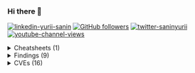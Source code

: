 ### Hi there 👋

[![linkedin-yurii-sanin](https://img.shields.io/badge/Yurii%20Sanin-blue?style=flat-square&logo=linkedin&logoColor=white&link=https://www.linkedin.com/in/yuriisanin)](https://www.linkedin.com/in/yuriisanin)
[![GitHub followers](https://img.shields.io/github/followers/yuriisanin?style=social)](https://github.com/yuriisanin)
[![twitter-saninyurii](https://img.shields.io/twitter/follow/saninyurii?style=social)](https://twitter.com/SaninYurii)
[![youtube-channel-views](https://img.shields.io/youtube/channel/views/UCLN2EvGxtnucEdrI21PmJZg?style=social)](https://www.youtube.com/channel/UCLN2EvGxtnucEdrI21PmJZg)

<details>
<summary>Cheatsheets (1)</summary>

- [Exploiting Server-Side rasterization (svg2raster-cheatsheet)](https://github.com/yuriisanin/svg2raster-cheatsheet)

</details>

<details>
<summary>Findings (9)</summary>
  
| Name | Product | CWE | Severity |
| ---- | ------- | --- | -------- |
| Disclosure of built-in OAuth2 connectors' secrets. (TCC-346) | JetBrains TeamCity (Cloud) | CWE-522 | High |
| Session takeover via OAuth client manipulation. (TCC-347, TCC-349, TCC-351) | JetBrains TeamCity (Cloud) | CWE-345 | High |
| Session takeover using open redirect misconfiguration. (TCC-348) | JetBrains TeamCity (Cloud) | CWE-601 | High |
| VCS credentials disclosure via repository URL manipulation. (TCC-355, TCC-358) | JetBrains TeamCity (Cloud) | CWE-522 | Medium |
| Session takeover using an open redirect in OAuth integration | JetBrains TeamCity (Cloud) | CEW-601 | High |
| JWT token takeover using a open redirect misconfiguration | JetBrains Datalore | CWE-601 | High |
| Path Traversal allows local file reading | JetBrains Marketplace | CWE-22 | High |
| Blind Server-Side Request Forgery (SSRF) via calendar import | JetBrains Space | CWE-918 | Medium |

</details>

<details>
<summary>CVEs (16)</summary>

| CVE | Product | CWE | Severity |
| --- | ------- | --- | -------- |
| [CVE-2022-34894](https://nvd.nist.gov/vuln/detail/CVE-2022-34894) | JetBrains Hub | CWE-284 | 5.3 / Medium |
| [CVE-2022-25262](https://nvd.nist.gov/vuln/detail/CVE-2022-25262) | JetBrains Hub | CWE-287 | 9.8 / Critical |
| [CVE-2022-25260](https://nvd.nist.gov/vuln/detail/CVE-2022-25260) | JetBrains Hub | CWE-918 | 9.1 / Critical |
| [CVE-2022-25259](https://nvd.nist.gov/vuln/detail/CVE-2022-25259) | JetBrains Hub | CWE-79 | 6.1 / Medium |
| [CVE-2022-24347](https://nvd.nist.gov/vuln/detail/CVE-2022-24347) | JetBrains Hub | CWE-79 | 5.4 / Medium |
| [CVE-2022-24342](https://nvd.nist.gov/vuln/detail/CVE-2022-24342) | JetBrains TeamCity | CWE-352 | 8.8 / High |
| [CVE-2022-24339](https://nvd.nist.gov/vuln/detail/CVE-2022-24339) | JetBrains TeamCity | CWE-79 | 5.4 / Medium |
| [CVE-2022-24328](https://nvd.nist.gov/vuln/detail/CVE-2022-24328) | JetBrains Hub | CWE-841 | 6.5 / Medium |
| [CVE-2022-24327](https://nvd.nist.gov/vuln/detail/CVE-2022-24327) | JetBrains Hub | CWE-732 | 7.5 / High |
| [CVE-2021-25765](https://nvd.nist.gov/vuln/detail/CVE-2021-25765) | JetBrains YouTrack | CWE-352 | 8.8 / High |
| [CVE-2020-27626](https://nvd.nist.gov/vuln/detail/CVE-2020-27626) | JetBrains YouTrack | CWE-918 | 5.3 / Medium |
| [CVE-2020-27624](https://nvd.nist.gov/vuln/detail/CVE-2020-27624) | JetBrains YouTrack | CWE-918 | 5.3 / Medium |
| [CVE-2020-25209](https://nvd.nist.gov/vuln/detail/CVE-2020-25209) | JetBrains YouTrack | CWE-639 | 7.5 / High |
| [CVE-2020-24618](https://nvd.nist.gov/vuln/detail/CVE-2020-24618) | JetBrains YouTrack | CWE-639 | 6.5 / Medium |
| [CVE-2020-15823](https://nvd.nist.gov/vuln/detail/CVE-2020-15823) | JetBrains YouTrack | CWE-918 | 7.5 / High |
| [CVE-2020-15822](https://nvd.nist.gov/vuln/detail/CVE-2020-15822) | JetBrains YouTrack | CWE-918 | 7.3 / High |

</details>
